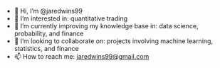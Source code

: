 - 👋 Hi, I’m @jaredwins99
- 👀 I’m interested in: quantitative trading
- 🌱 I’m currently improving my knowledge base in: data science, probability, and finance
- 💞️ I’m looking to collaborate on: projects involving machine learning, statistics, and finance
- 📫 How to reach me: jaredwins99@gmail.com

<!---
jaredwins99/jaredwins99 is a ✨ special ✨ repository because its `README.md` (this file) appears on your GitHub profile.
You can click the Preview link to take a look at your changes.
--->
